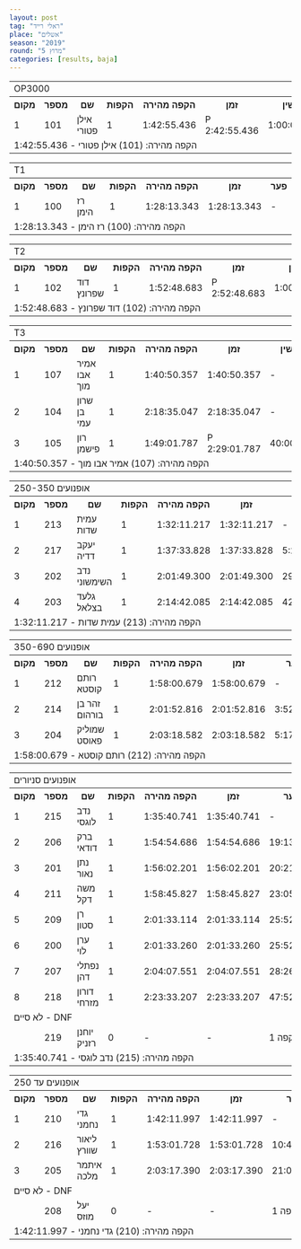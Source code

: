 ```yaml
---
layout: post
tag: "ראלי רייד"
place: "אשלים"
season: "2019"
round: "מרוץ 5"
categories: [results, baja]
---
```

<table class="line_color">
    <tr>
        <td colspan="99" class="title_font">OP3000</td>
    </tr>
    <tr class="rnkh_bkcolor">
        <th class="rnkh_font">מקום</th>
        <th class="rnkh_font">מספר</th>
        <th class="rnkh_font">שם</th>
        <th class="rnkh_font">הקפות</th>
        <th class="rnkh_font">הקפה מהירה</th>
        <th class="rnkh_font">זמן</th>
        <th class="rnkh_font">עונשין</th>
        <th class="rnkh_font">פער</th>
    </tr>
    <tr class="rnk_bkcolor OddRow">
        <td class="rnk_font">1</td>
        <td class="rnk_font">101</td>
        <td class="rnk_font">אילן פטורי</td>
        <td class="rnk_font">1</td>
        <td class="rnk_font">1:42:55.436</td>
        <td class="rnk_font penalty">P 2:42:55.436</td>
        <td class="rnk_font">1:00:00.000</td>
        <td class="rnk_font">-</td>
    </tr>
    <tr>
        <td colspan="99" class="comment_font">הקפה מהירה: (101) אילן פטורי - 1:42:55.436</td>
    </tr>
</table>
<table class="line_color">
    <tr>
        <td colspan="99" class="title_font">T1</td>
    </tr>
    <tr class="rnkh_bkcolor">
        <th class="rnkh_font">מקום</th>
        <th class="rnkh_font">מספר</th>
        <th class="rnkh_font">שם</th>
        <th class="rnkh_font">הקפות</th>
        <th class="rnkh_font">הקפה מהירה</th>
        <th class="rnkh_font">זמן</th>
        <th class="rnkh_font">פער</th>
    </tr>
    <tr class="rnk_bkcolor EvenRow">
        <td class="rnk_font">1</td>
        <td class="rnk_font">100</td>
        <td class="rnk_font">רז הימן</td>
        <td class="rnk_font">1</td>
        <td class="rnk_font">1:28:13.343</td>
        <td class="rnk_font">1:28:13.343</td>
        <td class="rnk_font">-</td>
    </tr>
    <tr>
        <td colspan="99" class="comment_font">הקפה מהירה: (100) רז הימן - 1:28:13.343</td>
    </tr>
</table>
<table class="line_color">
    <tr>
        <td colspan="99" class="title_font">T2</td>
    </tr>
    <tr class="rnkh_bkcolor">
        <th class="rnkh_font">מקום</th>
        <th class="rnkh_font">מספר</th>
        <th class="rnkh_font">שם</th>
        <th class="rnkh_font">הקפות</th>
        <th class="rnkh_font">הקפה מהירה</th>
        <th class="rnkh_font">זמן</th>
        <th class="rnkh_font">עונשין</th>
        <th class="rnkh_font">פער</th>
    </tr>
    <tr class="rnk_bkcolor OddRow">
        <td class="rnk_font">1</td>
        <td class="rnk_font">102</td>
        <td class="rnk_font">דוד שפרונץ</td>
        <td class="rnk_font">1</td>
        <td class="rnk_font">1:52:48.683</td>
        <td class="rnk_font penalty">P 2:52:48.683</td>
        <td class="rnk_font">1:00:00.000</td>
        <td class="rnk_font">-</td>
    </tr>
    <tr>
        <td colspan="99" class="comment_font">הקפה מהירה: (102) דוד שפרונץ - 1:52:48.683</td>
    </tr>
</table>
<table class="line_color">
    <tr>
        <td colspan="99" class="title_font">T3</td>
    </tr>
    <tr class="rnkh_bkcolor">
        <th class="rnkh_font">מקום</th>
        <th class="rnkh_font">מספר</th>
        <th class="rnkh_font">שם</th>
        <th class="rnkh_font">הקפות</th>
        <th class="rnkh_font">הקפה מהירה</th>
        <th class="rnkh_font">זמן</th>
        <th class="rnkh_font">עונשין</th>
        <th class="rnkh_font">פער</th>
    </tr>
    <tr class="rnk_bkcolor EvenRow">
        <td class="rnk_font">1</td>
        <td class="rnk_font">107</td>
        <td class="rnk_font">אמיר אבו מוך</td>
        <td class="rnk_font">1</td>
        <td class="rnk_font">1:40:50.357</td>
        <td class="rnk_font">1:40:50.357</td>
        <td class="rnk_font">-</td>
        <td class="rnk_font">-</td>
    </tr>
    <tr class="rnk_bkcolor OddRow">
        <td class="rnk_font">2</td>
        <td class="rnk_font">104</td>
        <td class="rnk_font">שרון בן עמי</td>
        <td class="rnk_font">1</td>
        <td class="rnk_font">2:18:35.047</td>
        <td class="rnk_font">2:18:35.047</td>
        <td class="rnk_font">-</td>
        <td class="rnk_font">37:44.690</td>
    </tr>
    <tr class="rnk_bkcolor EvenRow">
        <td class="rnk_font">3</td>
        <td class="rnk_font">105</td>
        <td class="rnk_font">רון פישמן</td>
        <td class="rnk_font">1</td>
        <td class="rnk_font">1:49:01.787</td>
        <td class="rnk_font penalty">P 2:29:01.787</td>
        <td class="rnk_font">40:00.000</td>
        <td class="rnk_font">48:11.430</td>
    </tr>
    <tr>
        <td colspan="99" class="comment_font">הקפה מהירה: (107) אמיר אבו מוך - 1:40:50.357</td>
    </tr>
</table>
<table class="line_color">
    <tr>
        <td colspan="99" class="title_font">אופנועים 250-350</td>
    </tr>
    <tr class="rnkh_bkcolor">
        <th class="rnkh_font">מקום</th>
        <th class="rnkh_font">מספר</th>
        <th class="rnkh_font">שם</th>
        <th class="rnkh_font">הקפות</th>
        <th class="rnkh_font">הקפה מהירה</th>
        <th class="rnkh_font">זמן</th>
        <th class="rnkh_font">פער</th>
    </tr>
    <tr class="rnk_bkcolor OddRow">
        <td class="rnk_font">1</td>
        <td class="rnk_font">213</td>
        <td class="rnk_font">עמית שדות</td>
        <td class="rnk_font">1</td>
        <td class="rnk_font">1:32:11.217</td>
        <td class="rnk_font">1:32:11.217</td>
        <td class="rnk_font">-</td>
    </tr>
    <tr class="rnk_bkcolor EvenRow">
        <td class="rnk_font">2</td>
        <td class="rnk_font">217</td>
        <td class="rnk_font">יעקב דדיה</td>
        <td class="rnk_font">1</td>
        <td class="rnk_font">1:37:33.828</td>
        <td class="rnk_font">1:37:33.828</td>
        <td class="rnk_font">5:22.611</td>
    </tr>
    <tr class="rnk_bkcolor OddRow">
        <td class="rnk_font">3</td>
        <td class="rnk_font">202</td>
        <td class="rnk_font">נדב השימשוני</td>
        <td class="rnk_font">1</td>
        <td class="rnk_font">2:01:49.300</td>
        <td class="rnk_font">2:01:49.300</td>
        <td class="rnk_font">29:38.083</td>
    </tr>
    <tr class="rnk_bkcolor EvenRow">
        <td class="rnk_font">4</td>
        <td class="rnk_font">203</td>
        <td class="rnk_font">גלעד בצלאל</td>
        <td class="rnk_font">1</td>
        <td class="rnk_font">2:14:42.085</td>
        <td class="rnk_font">2:14:42.085</td>
        <td class="rnk_font">42:30.868</td>
    </tr>
    <tr>
        <td colspan="99" class="comment_font">הקפה מהירה: (213) עמית שדות - 1:32:11.217</td>
    </tr>
</table>
<table class="line_color">
    <tr>
        <td colspan="99" class="title_font">אופנועים 350-690</td>
    </tr>
    <tr class="rnkh_bkcolor">
        <th class="rnkh_font">מקום</th>
        <th class="rnkh_font">מספר</th>
        <th class="rnkh_font">שם</th>
        <th class="rnkh_font">הקפות</th>
        <th class="rnkh_font">הקפה מהירה</th>
        <th class="rnkh_font">זמן</th>
        <th class="rnkh_font">פער</th>
    </tr>
    <tr class="rnk_bkcolor OddRow">
        <td class="rnk_font">1</td>
        <td class="rnk_font">212</td>
        <td class="rnk_font">רותם קוסטא</td>
        <td class="rnk_font">1</td>
        <td class="rnk_font">1:58:00.679</td>
        <td class="rnk_font">1:58:00.679</td>
        <td class="rnk_font">-</td>
    </tr>
    <tr class="rnk_bkcolor EvenRow">
        <td class="rnk_font">2</td>
        <td class="rnk_font">214</td>
        <td class="rnk_font">זהר בן בורהום</td>
        <td class="rnk_font">1</td>
        <td class="rnk_font">2:01:52.816</td>
        <td class="rnk_font">2:01:52.816</td>
        <td class="rnk_font">3:52.137</td>
    </tr>
    <tr class="rnk_bkcolor OddRow">
        <td class="rnk_font">3</td>
        <td class="rnk_font">204</td>
        <td class="rnk_font">שמוליק פאוסט</td>
        <td class="rnk_font">1</td>
        <td class="rnk_font">2:03:18.582</td>
        <td class="rnk_font">2:03:18.582</td>
        <td class="rnk_font">5:17.903</td>
    </tr>
    <tr>
        <td colspan="99" class="comment_font">הקפה מהירה: (212) רותם קוסטא - 1:58:00.679</td>
    </tr>
</table>
<table class="line_color">
    <tr>
        <td colspan="99" class="title_font">אופנועים סניורים</td>
    </tr>
    <tr class="rnkh_bkcolor">
        <th class="rnkh_font">מקום</th>
        <th class="rnkh_font">מספר</th>
        <th class="rnkh_font">שם</th>
        <th class="rnkh_font">הקפות</th>
        <th class="rnkh_font">הקפה מהירה</th>
        <th class="rnkh_font">זמן</th>
        <th class="rnkh_font">פער</th>
    </tr>
    <tr class="rnk_bkcolor EvenRow">
        <td class="rnk_font">1</td>
        <td class="rnk_font">215</td>
        <td class="rnk_font">נדב לוגסי</td>
        <td class="rnk_font">1</td>
        <td class="rnk_font">1:35:40.741</td>
        <td class="rnk_font">1:35:40.741</td>
        <td class="rnk_font">-</td>
    </tr>
    <tr class="rnk_bkcolor OddRow">
        <td class="rnk_font">2</td>
        <td class="rnk_font">206</td>
        <td class="rnk_font">ברק דודאי</td>
        <td class="rnk_font">1</td>
        <td class="rnk_font">1:54:54.686</td>
        <td class="rnk_font">1:54:54.686</td>
        <td class="rnk_font">19:13.945</td>
    </tr>
    <tr class="rnk_bkcolor EvenRow">
        <td class="rnk_font">3</td>
        <td class="rnk_font">201</td>
        <td class="rnk_font">נתן נאור</td>
        <td class="rnk_font">1</td>
        <td class="rnk_font">1:56:02.201</td>
        <td class="rnk_font">1:56:02.201</td>
        <td class="rnk_font">20:21.460</td>
    </tr>
    <tr class="rnk_bkcolor OddRow">
        <td class="rnk_font">4</td>
        <td class="rnk_font">211</td>
        <td class="rnk_font">משה דקל</td>
        <td class="rnk_font">1</td>
        <td class="rnk_font">1:58:45.827</td>
        <td class="rnk_font">1:58:45.827</td>
        <td class="rnk_font">23:05.086</td>
    </tr>
    <tr class="rnk_bkcolor EvenRow">
        <td class="rnk_font">5</td>
        <td class="rnk_font">209</td>
        <td class="rnk_font">רן סטון</td>
        <td class="rnk_font">1</td>
        <td class="rnk_font">2:01:33.114</td>
        <td class="rnk_font">2:01:33.114</td>
        <td class="rnk_font">25:52.373</td>
    </tr>
    <tr class="rnk_bkcolor OddRow">
        <td class="rnk_font">6</td>
        <td class="rnk_font">200</td>
        <td class="rnk_font">ערן לוי</td>
        <td class="rnk_font">1</td>
        <td class="rnk_font">2:01:33.260</td>
        <td class="rnk_font">2:01:33.260</td>
        <td class="rnk_font">25:52.519</td>
    </tr>
    <tr class="rnk_bkcolor EvenRow">
        <td class="rnk_font">7</td>
        <td class="rnk_font">207</td>
        <td class="rnk_font">נפתלי דהן</td>
        <td class="rnk_font">1</td>
        <td class="rnk_font">2:04:07.551</td>
        <td class="rnk_font">2:04:07.551</td>
        <td class="rnk_font">28:26.810</td>
    </tr>
    <tr class="rnk_bkcolor OddRow">
        <td class="rnk_font">8</td>
        <td class="rnk_font">218</td>
        <td class="rnk_font">דורון מזרחי</td>
        <td class="rnk_font">1</td>
        <td class="rnk_font">2:23:33.207</td>
        <td class="rnk_font">2:23:33.207</td>
        <td class="rnk_font">47:52.466</td>
    </tr>
    <tr>
        <td colspan="99" class="subtitle_font">לא סיים - DNF</td>
    </tr>
    <tr class="rnk_bkcolor EvenRow">
        <td class="rnk_font"></td>
        <td class="rnk_font">219</td>
        <td class="rnk_font">יוחנן רזניק</td>
        <td class="rnk_font">0</td>
        <td class="rnk_font">-</td>
        <td class="rnk_font">-</td>
        <td class="rnk_font">1 הקפה</td>
    </tr>
    <tr>
        <td colspan="99" class="comment_font">הקפה מהירה: (215) נדב לוגסי - 1:35:40.741</td>
    </tr>
</table>
<table class="line_color">
    <tr>
        <td colspan="99" class="title_font">אופנועים עד 250</td>
    </tr>
    <tr class="rnkh_bkcolor">
        <th class="rnkh_font">מקום</th>
        <th class="rnkh_font">מספר</th>
        <th class="rnkh_font">שם</th>
        <th class="rnkh_font">הקפות</th>
        <th class="rnkh_font">הקפה מהירה</th>
        <th class="rnkh_font">זמן</th>
        <th class="rnkh_font">פער</th>
    </tr>
    <tr class="rnk_bkcolor OddRow">
        <td class="rnk_font">1</td>
        <td class="rnk_font">210</td>
        <td class="rnk_font">גדי נחמני</td>
        <td class="rnk_font">1</td>
        <td class="rnk_font">1:42:11.997</td>
        <td class="rnk_font">1:42:11.997</td>
        <td class="rnk_font">-</td>
    </tr>
    <tr class="rnk_bkcolor EvenRow">
        <td class="rnk_font">2</td>
        <td class="rnk_font">216</td>
        <td class="rnk_font">ליאור שוורץ</td>
        <td class="rnk_font">1</td>
        <td class="rnk_font">1:53:01.728</td>
        <td class="rnk_font">1:53:01.728</td>
        <td class="rnk_font">10:49.731</td>
    </tr>
    <tr class="rnk_bkcolor OddRow">
        <td class="rnk_font">3</td>
        <td class="rnk_font">205</td>
        <td class="rnk_font">איתמר מלכה</td>
        <td class="rnk_font">1</td>
        <td class="rnk_font">2:03:17.390</td>
        <td class="rnk_font">2:03:17.390</td>
        <td class="rnk_font">21:05.393</td>
    </tr>
    <tr>
        <td colspan="99" class="subtitle_font">לא סיים - DNF</td>
    </tr>
    <tr class="rnk_bkcolor EvenRow">
        <td class="rnk_font"></td>
        <td class="rnk_font">208</td>
        <td class="rnk_font">יעל מוזס</td>
        <td class="rnk_font">0</td>
        <td class="rnk_font">-</td>
        <td class="rnk_font">-</td>
        <td class="rnk_font">1 הקפה</td>
    </tr>
    <tr>
        <td colspan="99" class="comment_font">הקפה מהירה: (210) גדי נחמני - 1:42:11.997</td>
    </tr>
</table>
